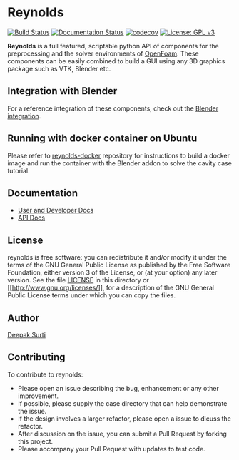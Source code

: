 Reynolds
========

[![Build
Status](https://travis-ci.org/dmsurti/reynolds.svg?branch=master)](https://travis-ci.org/dmsurti/reynolds)
[![Documentation Status](https://readthedocs.org/projects/reynolds/badge/?version=latest)](http://reynolds.readthedocs.io/en/latest/?badge=latest)
[![codecov](https://codecov.io/gh/dmsurti/reynolds/branch/master/graph/badge.svg)](https://codecov.io/gh/dmsurti/reynolds)
[![License: GPL v3](https://img.shields.io/badge/License-GPL%20v3-blue.svg)](http://www.gnu.org/licenses/gpl-3.0)

**Reynolds** is a full featured, scriptable python API of components for the
preprocessing and the solver environments of
[OpenFoam](http://www.openfoam.com). These components can be easily combined
to build a GUI using any 3D graphics package such as VTK, Blender etc.

Integration with Blender
---

For a reference integration of these components, check out the [Blender
integration](https://github.com/dmsurti/reynolds-blender).

Running with docker container on Ubuntu
---

Please refer to [reynolds-docker](https://github.com/dmsurti/reynolds-docker)
repository for instructions to build a docker image and run the container with
the Blender addon to solve the cavity case tutorial.

Documentation
---

* [User and Developer Docs](http://reynolds.readthedocs.io/en/latest/)
* [API Docs](http://reynolds.readthedocs.io/en/latest/#api-docs)

License
---

reynolds is free software: you can redistribute it and/or modify it under the
terms of the GNU General Public License as published by the Free Software
Foundation, either version 3 of the License, or (at your option) any later
version. See the file [LICENSE](LICENSE.md) in this directory or
[[http://www.gnu.org/licenses/]], for a description of the GNU General Public
License terms under which you can copy the files.

Author
---

[Deepak Surti](https://github.com/dmsurti)

Contributing
---

To contribute to reynolds:

* Please open an issue describing the bug, enhancement or any other improvement.
* If possible, please supply the case directory that can help demonstrate the issue.
* If the design involves a larger refactor, please open a issue to dicuss the refactor.
* After discussion on the issue, you can submit a Pull Request by forking this project.
* Please accompany your Pull Request with updates to test code.